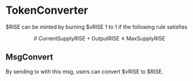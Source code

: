 # TokenConverter

$RISE can be minted by burning $vRISE 1 to 1 if the following rule satisfies

$$
\text{if} \ \text{CurrentSupplyRISE} + \text{OutputRISE} \le \text{MaxSupplyRISE}
$$

## MsgConvert

By sending tx with this msg, users can convert $vRISE to $RISE.
